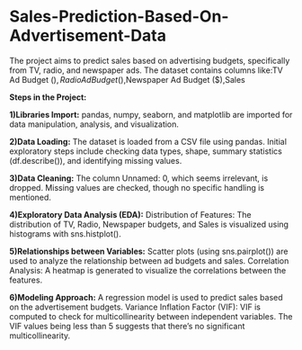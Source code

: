 # Sales-Prediction-Based-On-Advertisement-Data
 The project aims to predict sales based on advertising budgets, specifically from TV, radio, and newspaper ads. The dataset contains columns like:TV Ad Budget ($),Radio Ad Budget ($),Newspaper Ad Budget ($),Sales
 
**Steps in the Project:**

**1)Libraries Import:**
pandas, numpy, seaborn, and matplotlib are imported for data manipulation, analysis, and visualization.

**2)Data Loading:**
The dataset is loaded from a CSV file using pandas.
Initial exploratory steps include checking data types, shape, summary statistics (df.describe()), and identifying missing values.

**3)Data Cleaning:**
The column Unnamed: 0, which seems irrelevant, is dropped.
Missing values are checked, though no specific handling is mentioned.

**4)Exploratory Data Analysis (EDA):**
Distribution of Features: The distribution of TV, Radio, Newspaper budgets, and Sales is visualized using histograms with sns.histplot().

**5)Relationships between Variables:** 
Scatter plots (using sns.pairplot()) are used to analyze the relationship between ad budgets and sales.
Correlation Analysis: A heatmap is generated to visualize the correlations between the features.

**6)Modeling Approach:**
A regression model is used to predict sales based on the advertisement budgets.
Variance Inflation Factor (VIF): VIF is computed to check for multicollinearity between independent variables. The VIF values being less than 5 suggests that there’s no significant multicollinearity.
